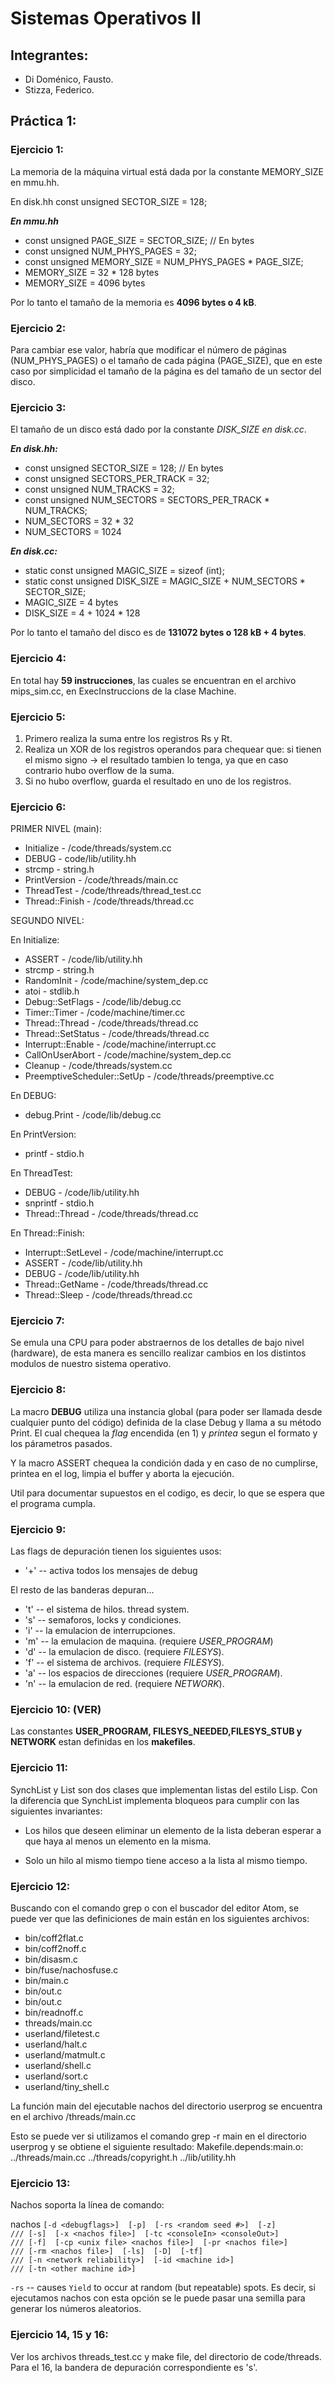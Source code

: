 # Sistemas Operativos II

## Integrantes:
 - Di Doménico, Fausto.
 - Stizza, Federico.

## Práctica 1:

### Ejercicio 1:
La memoria de la máquina virtual está dada por la constante MEMORY_SIZE en mmu.hh.

En disk.hh
const unsigned SECTOR_SIZE = 128; 

***En mmu.hh***

- const unsigned PAGE_SIZE = SECTOR_SIZE; // En bytes
- const unsigned NUM_PHYS_PAGES = 32;
- const unsigned MEMORY_SIZE = NUM_PHYS_PAGES * PAGE_SIZE;
- MEMORY_SIZE = 32 * 128 bytes
- MEMORY_SIZE = 4096 bytes

Por lo tanto el tamaño de la memoria es **4096 bytes o 4 kB**.

### Ejercicio 2:
Para cambiar ese valor, habría que modificar el número de páginas (NUM_PHYS_PAGES)
o el tamaño de cada página (PAGE_SIZE), que en este caso por simplicidad 
el tamaño de la página es del tamaño de un sector del disco.

### Ejercicio 3:
El tamaño de un disco está dado por la constante *DISK_SIZE en disk.cc*.

***En disk.hh:***

- const unsigned SECTOR_SIZE = 128; // En bytes
- const unsigned SECTORS_PER_TRACK = 32; 
- const unsigned NUM_TRACKS = 32;
- const unsigned NUM_SECTORS = SECTORS_PER_TRACK * NUM_TRACKS;
- NUM_SECTORS = 32 * 32
- NUM_SECTORS = 1024

***En disk.cc:***

- static const unsigned MAGIC_SIZE = sizeof (int);
- static const unsigned DISK_SIZE = MAGIC_SIZE + NUM_SECTORS * SECTOR_SIZE;
- MAGIC_SIZE = 4 bytes
- DISK_SIZE = 4 + 1024 * 128

Por lo tanto el tamaño del disco es de **131072 bytes o 128 kB + 4 bytes**.

### Ejercicio 4:
En total hay **59 instrucciones**, las cuales se encuentran en el archivo mips_sim.cc,
en ExecInstruccions de la clase Machine.

### Ejercicio 5:

1) Primero realiza la suma entre los registros Rs y Rt.
2) Realiza un XOR de los registros operandos para chequear que:
   	si tienen el mismo signo -> el resultado tambien lo tenga,
        ya que en caso contrario hubo overflow de la suma.
3) Si no hubo overflow, guarda el resultado en uno de los registros.

### Ejercicio 6:

PRIMER NIVEL (main):

 - Initialize - /code/threads/system.cc
 - DEBUG - code/lib/utility.hh
 - strcmp - string.h
 - PrintVersion - /code/threads/main.cc
 - ThreadTest - /code/threads/thread_test.cc
 - Thread::Finish - /code/threads/thread.cc

SEGUNDO NIVEL:

En Initialize:

 - ASSERT - /code/lib/utility.hh
 - strcmp - string.h
 - RandomInit - /code/machine/system_dep.cc
 - atoi - stdlib.h
 - Debug::SetFlags - /code/lib/debug.cc
 - Timer::Timer - /code/machine/timer.cc
 - Thread::Thread - /code/threads/thread.cc
 - Thread::SetStatus - /code/threads/thread.cc
 - Interrupt::Enable - /code/machine/interrupt.cc
 - CallOnUserAbort - /code/machine/system_dep.cc
 - Cleanup - /code/threads/system.cc
 - PreemptiveScheduler::SetUp - /code/threads/preemptive.cc

En DEBUG:

 - debug.Print - /code/lib/debug.cc

En PrintVersion:

 - printf - stdio.h

En ThreadTest:

 - DEBUG - /code/lib/utility.hh
 - snprintf - stdio.h
 - Thread::Thread - /code/threads/thread.cc

En Thread::Finish:

 - Interrupt::SetLevel - /code/machine/interrupt.cc
 - ASSERT - /code/lib/utility.hh
 - DEBUG - /code/lib/utility.hh
 - Thread::GetName - /code/threads/thread.cc
 - Thread::Sleep - /code/threads/thread.cc


### Ejercicio 7:

Se emula una CPU para poder abstraernos de los detalles de bajo nivel (hardware), de esta manera
es sencillo realizar cambios en los distintos modulos de nuestro sistema operativo.

### Ejercicio 8: 

La macro **DEBUG** utiliza una instancia global (para poder ser llamada desde
cualquier punto del código) definida de la clase Debug y llama a su método
Print. El cual chequea la *flag* encendida (en 1) y *printea* segun el formato y los párametros pasados. 

Y la macro ASSERT chequea la condición dada y en caso de no cumplirse, printea en el log,
limpia el buffer y aborta la ejecución.

Util para documentar supuestos en el codigo, es decir, lo que se espera que el programa
cumpla.

### Ejercicio 9:

Las flags de depuración tienen los siguientes usos:

- '+' -- activa todos los mensajes de debug

El resto de las banderas depuran...

- 't' -- el sistema de hilos. thread system.
- 's' -- semaforos, locks y condiciones.
- 'i' -- la emulacion de interrupciones.
- 'm' -- la emulacion de maquina. (requiere *USER_PROGRAM*)
- 'd' -- la emulacion de disco. (requiere *FILESYS*).
- 'f' -- el sistema de archivos. (requiere *FILESYS*).
- 'a' -- los espacios de direcciones (requiere *USER_PROGRAM*).
- 'n' -- la emulacion de red. (requiere *NETWORK*).

### Ejercicio 10: (VER)

Las constantes **USER_PROGRAM, FILESYS_NEEDED,FILESYS_STUB y NETWORK**
estan definidas en los **makefiles**. 

### Ejercicio 11: 

SynchList y List son dos clases que implementan listas del estilo Lisp. Con la diferencia 
que SynchList implementa bloqueos para cumplir con las siguientes invariantes: 

 - Los hilos que deseen eliminar un elemento de la lista deberan esperar a que haya
   al menos un elemento en la misma.

 - Solo un hilo al mismo tiempo tiene acceso a la lista al mismo tiempo.

### Ejercicio 12:

Buscando con el comando grep o con el buscador del editor Atom, se puede ver que las definiciones
de main están en los siguientes archivos:

- bin/coff2flat.c
- bin/coff2noff.c
- bin/disasm.c
- bin/fuse/nachosfuse.c
- bin/main.c
- bin/out.c
- bin/out.c
- bin/readnoff.c
- threads/main.cc
- userland/filetest.c
- userland/halt.c
- userland/matmult.c
- userland/shell.c
- userland/sort.c
- userland/tiny_shell.c

La función main del ejecutable nachos del directorio userprog se encuentra en el archivo
/threads/main.cc

Esto se puede ver si utilizamos el comando grep -r main en el directorio userprog y se obtiene el siguiente resultado:
Makefile.depends:main.o: ../threads/main.cc ../threads/copyright.h ../lib/utility.hh 

### Ejercicio 13:

Nachos soporta la línea de comando:

nachos `[-d <debugflags>]  [-p]  [-rs <random seed #>]  [-z]     `\
`/// [-s]  [-x <nachos file>]  [-tc <consoleIn> <consoleOut>]    `\
`/// [-f]  [-cp <unix file> <nachos file>]  [-pr <nachos file>]`\
`/// [-rm <nachos file>]  [-ls]  [-D]  [-tf]`\
`/// [-n <network reliability>]  [-id <machine id>]`\
`/// [-tn <other machine id>]`

`-rs` -- causes `Yield` to occur at random (but repeatable) spots.
Es decir, si ejecutamos nachos con esta opción se le puede pasar una semilla para generar los números aleatorios.

### Ejercicio 14, 15 y 16:
Ver los archivos threads_test.cc y make file, del directorio de code/threads.
Para el 16, la bandera de depuración correspondiente es 's'.



